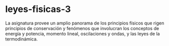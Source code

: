 # leyes-fisicas-3
La asignatura provee un amplio panorama de los principios físicos que rigen principios de conservación y fenómenos que involucran los conceptos de energía y potencia, momento lineal, oscilaciones y ondas, y las leyes de la termodinámica.
